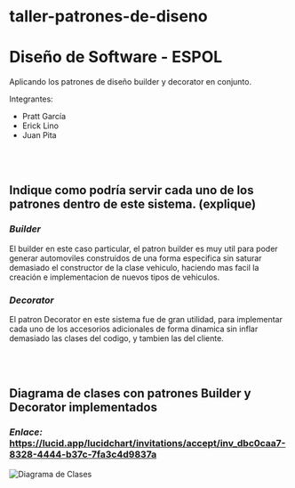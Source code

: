 # taller-patrones-de-diseno
# Diseño de Software - ESPOL
Aplicando los patrones de diseño builder y decorator en conjunto.

Integrantes:
* Pratt García
* Erick Lino
* Juan Pita

<br />
<br />

## **Indique como podría servir cada uno de los patrones dentro de este sistema. (explique)**
### _Builder_
El builder en este caso particular, el patron builder es muy util para poder generar automoviles construidos de una forma especifica sin saturar demasiado el constructor de la clase vehiculo, haciendo mas facil la creación e implementacion de nuevos tipos de vehiculos.
### _Decorator_
El patron Decorator en este sistema fue de gran utilidad, para implementar cada uno de los accesorios adicionales de forma dinamica sin inflar demasiado las clases del codigo, y tambien las del cliente.

<br />
<br />

## Diagrama de clases con patrones Builder y Decorator implementados
### _Enlace:_ https://lucid.app/lucidchart/invitations/accept/inv_dbc0caa7-8328-4444-b37c-7fa3c4d9837a
![Diagrama de Clases](https://user-images.githubusercontent.com/34144827/125879491-bb140b6d-3d3f-432b-aa99-12c52414e989.png)


<br />
<br />
